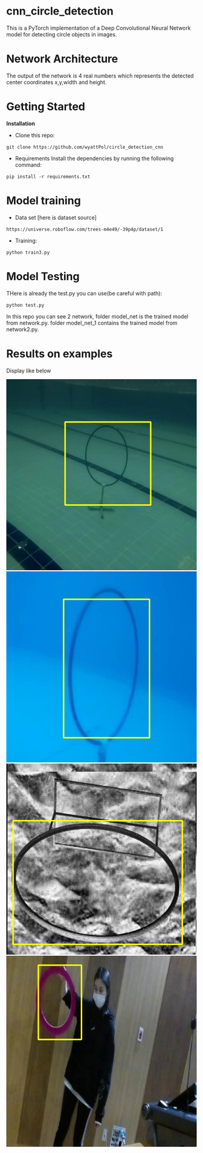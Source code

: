 # cnn_circle_detection
This is a PyTorch implementation of a Deep Convolutional Neural Network model for detecting circle objects in images.

# Network Architecture

The output of the network is 4 real numbers which represents the detected center coordinates x,y,width and height.

# Getting Started

**Installation**
- Clone this repo:
```shell
git clone https://github.com/wyattPol/circle_detection_cnn
```

- Requirements
Install the dependencies by running the following command:
```shell
pip install -r requirements.txt
```

# Model training
- Data set
[here is dataset source]

```shell
https://universe.roboflow.com/trees-m4e49/-39p4p/dataset/1
```

- Training:

```shell
python train3.py
```

# Model Testing

THere is already the test.py you can use(be careful with path):

```shell
python test.py
``` 
In this repo you can see 2 network, folder model_net is the trained model from network.py.
folder model_net_1 contains the trained model from network2.py.

# Results on examples

Display like below 

![circle_detect](images/1.png)
![circle_detect](images/2.png)
![circle_detect](images/3.png)
![circle_detect](images/4.png)
